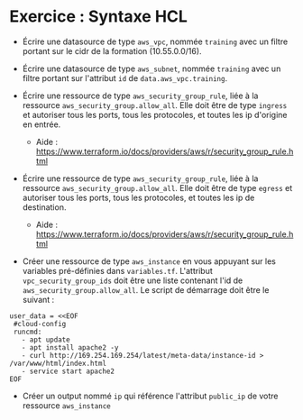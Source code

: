 # Exercice : Syntaxe HCL

* Écrire une datasource de type `aws_vpc`, nommée `training` avec un filtre portant sur le cidr de la formation (10.55.0.0/16).

* Écrire une datasource de type `aws_subnet`, nommée `training` avec un filtre portant sur l'attribut `id` de `data.aws_vpc.training`.

* Écrire une ressource de type `aws_security_group_rule`, liée à la ressource `aws_security_group.allow_all`.
Elle doit être de type `ingress` et autoriser tous les ports, tous les protocoles, et toutes les ip d'origine en entrée.
  * Aide : https://www.terraform.io/docs/providers/aws/r/security_group_rule.html

* Écrire une ressource de type `aws_security_group_rule`, liée à la ressource `aws_security_group.allow_all`.
Elle doit être de type `egress` et autoriser tous les ports, tous les protocoles, et toutes les ip de destination.
  * Aide : https://www.terraform.io/docs/providers/aws/r/security_group_rule.html


* Créer une ressource de type `aws_instance` en vous appuyant sur les variables pré-définies dans `variables.tf`.
L'attribut `vpc_security_group_ids` doit être une liste contenant l'id de `aws_security_group.allow_all`.
Le script de démarrage doit être le suivant :
```
user_data = <<EOF
 #cloud-config
 runcmd:
   - apt update
   - apt install apache2 -y
   - curl http://169.254.169.254/latest/meta-data/instance-id > /var/www/html/index.html
   - service start apache2
EOF
```

* Créer un output nommé `ip` qui référence l'attribut `public_ip` de votre ressource `aws_instance`
